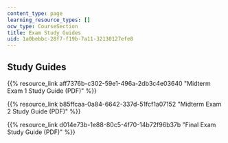 ```yaml
---
content_type: page
learning_resource_types: []
ocw_type: CourseSection
title: Exam Study Guides
uid: 1a0bebbc-28f7-f19b-7a11-32130127efe8
---
```


Study Guides
------------

{{% resource_link aff7376b-c302-59e1-496a-2db3c4e03640 "Midterm Exam 1 Study Guide (PDF)" %}}

{{% resource_link b85ffcaa-0a84-6642-337d-51fcf1a07152 "Midterm Exam 2 Study Guide (PDF)" %}}

{{% resource_link d014e73b-1e88-80c5-4f70-14b72f96b37b "Final Exam Study Guide (PDF)" %}}